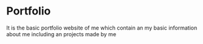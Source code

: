 # Portfolio
It is the basic portfolio website of me which contain an my basic information about me including an projects made by me

